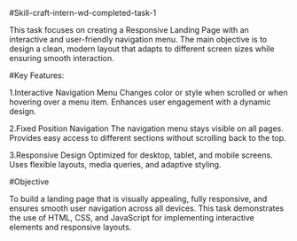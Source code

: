 #Skill-craft-intern-wd-completed-task-1

This task focuses on creating a Responsive Landing Page with an interactive and user-friendly navigation menu. The main objective is to design a clean, modern layout that adapts to different screen sizes while ensuring smooth interaction.

#Key Features:

1.Interactive Navigation Menu Changes color or style when scrolled or when hovering over a menu item. Enhances user engagement with a dynamic design.

2.Fixed Position Navigation The navigation menu stays visible on all pages. Provides easy access to different sections without scrolling back to the top.

3.Responsive Design Optimized for desktop, tablet, and mobile screens. Uses flexible layouts, media queries, and adaptive styling.

#Objective

To build a landing page that is visually appealing, fully responsive, and ensures smooth user navigation across all devices. This task demonstrates the use of HTML, CSS, and JavaScript for implementing interactive elements and responsive layouts.
